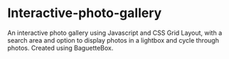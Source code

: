 # Interactive-photo-gallery
An interactive photo gallery using Javascript and CSS Grid Layout, with a search area and option to display photos in a lightbox and cycle through photos. Created using BaguetteBox.
